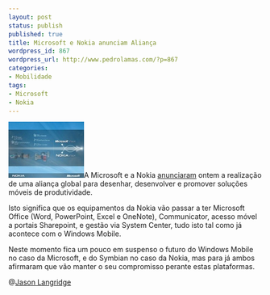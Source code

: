 ```yaml
---
layout: post
status: publish
published: true
title: Microsoft e Nokia anunciam Aliança
wordpress_id: 867
wordpress_url: http://www.pedrolamas.com/?p=867
categories:
- Mobilidade
tags:
- Microsoft
- Nokia
---
```

[![Nokia & Microsoft Alliance Thumb](/wp-content/uploads/2009/08/Nokia-Microsoft-Alliance-Thumb.jpg "Nokia & Microsoft Alliance Thumb")](/wp-content/uploads/2009/08/Nokia-Microsoft-Alliance.jpg)A Microsoft e a Nokia [anunciaram](http://www.microsoft.com/presspass/press/2009/aug09/08-12PixiPR.mspx) ontem a realização de uma aliança global para desenhar, desenvolver e promover soluções móveis de produtividade.

Isto significa que os equipamentos da Nokia vão passar a ter Microsoft Office (Word, PowerPoint, Excel e OneNote), Communicator, acesso móvel a portais Sharepoint, e gestão via System Center, tudo isto tal como já acontece com o Windows Mobile.

Neste momento fica um pouco em suspenso o futuro do Windows Mobile no caso da Microsoft, e do Symbian no caso da Nokia, mas para já ambos afirmaram que vão manter o seu compromisso perante estas plataformas.

@[Jason Langridge](http://www.mrmobileblog.com/2009/08/12/nokia-and-microsoft-alliance/)

